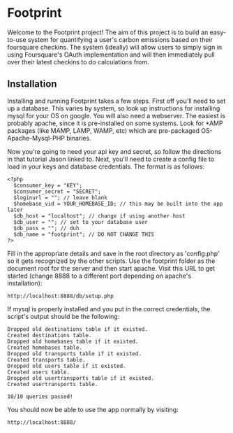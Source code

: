 # Footprint

Welcome to the Footprint project! The aim of this project is to build an easy-to-use system for quantifying a user's carbon emissions based on their foursquare checkins. The system (ideally) will allow users to simply sign in using Foursquare's OAuth implementation and will then immediately pull over their latest checkins to do calculations from.

## Installation

Installing and running Footprint takes a few steps. First off you'll need to set up a database. This varies by system, so look up instructions for installing mysql for your OS on google. You will also need a webserver. The easiest is probably apache, since it is pre-installed on some systems. Look for *AMP packages (like MAMP, LAMP, WAMP, etc) which are pre-packaged OS-Apache-Mysql-PHP binaries.

Now you're going to need your api key and secret, so follow the directions in that tutorial Jason linked to. Next, you'll need to create a config file to load in your keys and database credentials. The format is as follows:

    <?php
      $consumer_key = "KEY";
      $consumer_secret = "SECRET";
      $loginurl = ""; // leave blank
      $homebase_vid = YOUR_HOMEBASE_ID; // this may be built into the app later
      $db_host = "localhost"; // change if using another host
      $db_user = ""; // set to your database user
      $db_pass = ""; // duh
      $db_name = "footprint"; // DO NOT CHANGE THIS
    ?>
    
Fill in the appropriate details and save in the root directory as 'config.php' so it gets recognized by the other scripts. Use the footprint folder as the document root for the server and then start apache. Visit this URL to get started (change 8888 to a different port depending on apache's installation):

    http://localhost:8888/db/setup.php
    
If mysql is properly installed and you put in the correct credentials, the script's output should be the following:

    Dropped old destinations table if it existed.
    Created destinations table.
    Dropped old homebases table if it existed.
    Created homebases table.
    Dropped old transports table if it existed.
    Created transports table.
    Dropped old users table if it existed.
    Created users table.
    Dropped old usertransports table if it existed.
    Created usertransports table.

    10/10 queries passed!

You should now be able to use the app normally by visiting:

    http://localhost:8888/